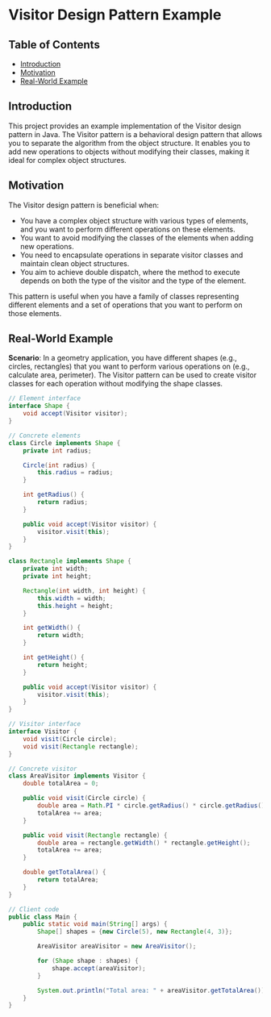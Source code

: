 # Visitor Design Pattern Example

## Table of Contents
- [Introduction](#introduction)
- [Motivation](#motivation)
- [Real-World Example](#real-world-example)

## Introduction

This project provides an example implementation of the Visitor design pattern in Java. The Visitor pattern is a behavioral design pattern that allows you to separate the algorithm from the object structure. It enables you to add new operations to objects without modifying their classes, making it ideal for complex object structures.

## Motivation

The Visitor design pattern is beneficial when:

- You have a complex object structure with various types of elements, and you want to perform different operations on these elements.
- You want to avoid modifying the classes of the elements when adding new operations.
- You need to encapsulate operations in separate visitor classes and maintain clean object structures.
- You aim to achieve double dispatch, where the method to execute depends on both the type of the visitor and the type of the element.

This pattern is useful when you have a family of classes representing different elements and a set of operations that you want to perform on those elements.

## Real-World Example

**Scenario**: In a geometry application, you have different shapes (e.g., circles, rectangles) that you want to perform various operations on (e.g., calculate area, perimeter). The Visitor pattern can be used to create visitor classes for each operation without modifying the shape classes.

```java
// Element interface
interface Shape {
    void accept(Visitor visitor);
}

// Concrete elements
class Circle implements Shape {
    private int radius;

    Circle(int radius) {
        this.radius = radius;
    }

    int getRadius() {
        return radius;
    }

    public void accept(Visitor visitor) {
        visitor.visit(this);
    }
}

class Rectangle implements Shape {
    private int width;
    private int height;

    Rectangle(int width, int height) {
        this.width = width;
        this.height = height;
    }

    int getWidth() {
        return width;
    }

    int getHeight() {
        return height;
    }

    public void accept(Visitor visitor) {
        visitor.visit(this);
    }
}

// Visitor interface
interface Visitor {
    void visit(Circle circle);
    void visit(Rectangle rectangle);
}

// Concrete visitor
class AreaVisitor implements Visitor {
    double totalArea = 0;

    public void visit(Circle circle) {
        double area = Math.PI * circle.getRadius() * circle.getRadius();
        totalArea += area;
    }

    public void visit(Rectangle rectangle) {
        double area = rectangle.getWidth() * rectangle.getHeight();
        totalArea += area;
    }

    double getTotalArea() {
        return totalArea;
    }
}

// Client code
public class Main {
    public static void main(String[] args) {
        Shape[] shapes = {new Circle(5), new Rectangle(4, 3)};

        AreaVisitor areaVisitor = new AreaVisitor();

        for (Shape shape : shapes) {
            shape.accept(areaVisitor);
        }

        System.out.println("Total area: " + areaVisitor.getTotalArea());
    }
}
```